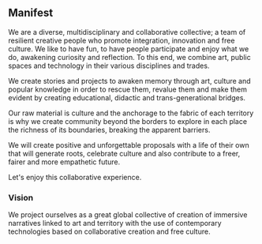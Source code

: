 ## Manifest

We are a diverse, multidisciplinary and collaborative collective; a team of resilient creative people who promote integration, innovation and free culture. We like to have fun, to have people participate and enjoy what we do, awakening curiosity and reflection. To this end, we combine art, public spaces and technology in their various disciplines and trades.

We create stories and projects to awaken memory through art, culture and popular knowledge in order to rescue them, revalue them and make them evident by creating educational, didactic and trans-generational bridges.

Our raw material is culture and the anchorage to the fabric of each territory is why we create community beyond the borders to explore in each place the richness of its boundaries, breaking the apparent barriers.

We will create positive and unforgettable proposals with a life of their own that will generate roots, celebrate culture and also contribute to a freer, fairer and more empathetic future.

Let's enjoy this collaborative experience.

### Vision
We project ourselves as a great global collective of creation of immersive narratives linked to art and territory with the use of contemporary technologies based on collaborative creation and free culture.
